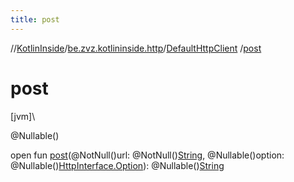 ```yaml
---
title: post
---
```

//[KotlinInside](../../../index.html)/[be.zvz.kotlininside.http](../index.html)/[DefaultHttpClient](index.html)
/[post](post.html)

# post

[jvm]\

@Nullable()

open fun [post](post.html)(@NotNull()url:
@NotNull()[String](https://docs.oracle.com/javase/7/docs/api/java/lang/String.html), @Nullable()option:
@Nullable()[HttpInterface.Option](../-http-interface/-option/index.html)):
@Nullable()[String](https://docs.oracle.com/javase/7/docs/api/java/lang/String.html)




